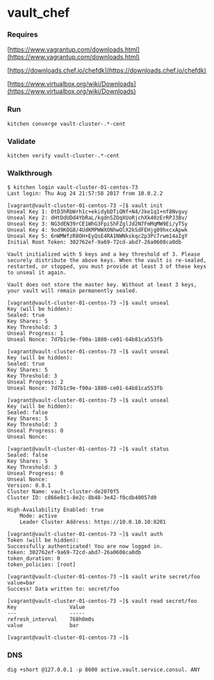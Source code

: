 # vault_chef

### Requires
[https://www.vagrantup.com/downloads.html](https://www.vagrantup.com/downloads.html)

[https://downloads.chef.io/chefdk](https://downloads.chef.io/chefdk)

[https://www.virtualbox.org/wiki/Downloads](https://www.virtualbox.org/wiki/Downloads)

### Run
`kitchen converge vault-cluster-.*-cent`

### Validate
`kitchen verify vault-cluster-.*-cent`

### Walkthrough

```
$ kitchen login vault-cluster-01-centos-73
Last login: Thu Aug 24 21:57:58 2017 from 10.0.2.2
```
```
[vagrant@vault-cluster-01-centos-73 ~]$ vault init
Unseal Key 1: OtD3hRbWrh1c+ekidybDTiQNf+N4/Jke1q1+nf8Nvgvy
Unseal Key 2: dHtDdUDd4YbRaL/kgdnSZOqXUoRjchXk40zErRPJ3Bv/
Unseal Key 3: NG3dEN39rCE1WhG3FpiShFZglJd2N7FmMqMW9Ei/yTSy
Unseal Key 4: 9od9KOG8/4UdKMPWWXONhwOlX2kSdFEHjg09hxcxApwk
Unseal Key 5: 6nWMWfzR8OH+EyQsE4RA1NWNkskqc2p3Pc7rwm14aIgY
Initial Root Token: 302762ef-9a69-72cd-abd7-26a0608ca0db

Vault initialized with 5 keys and a key threshold of 3. Please
securely distribute the above keys. When the vault is re-sealed,
restarted, or stopped, you must provide at least 3 of these keys
to unseal it again.

Vault does not store the master key. Without at least 3 keys,
your vault will remain permanently sealed.
```
```
[vagrant@vault-cluster-01-centos-73 ~]$ vault unseal
Key (will be hidden):
Sealed: true
Key Shares: 5
Key Threshold: 3
Unseal Progress: 1
Unseal Nonce: 7d7b1c9e-f90a-1880-ce01-64b81ca553fb
```
```
[vagrant@vault-cluster-01-centos-73 ~]$ vault unseal
Key (will be hidden):
Sealed: true
Key Shares: 5
Key Threshold: 3
Unseal Progress: 2
Unseal Nonce: 7d7b1c9e-f90a-1880-ce01-64b81ca553fb
```
```
[vagrant@vault-cluster-01-centos-73 ~]$ vault unseal
Key (will be hidden):
Sealed: false
Key Shares: 5
Key Threshold: 3
Unseal Progress: 0
Unseal Nonce:
```
```
[vagrant@vault-cluster-01-centos-73 ~]$ vault status
Sealed: false
Key Shares: 5
Key Threshold: 3
Unseal Progress: 0
Unseal Nonce:
Version: 0.8.1
Cluster Name: vault-cluster-de2070f5
Cluster ID: c866e8c1-8e2c-8b48-3e42-f0cdb40057d0

High-Availability Enabled: true
	Mode: active
	Leader Cluster Address: https://10.0.10.10:8201
```
```
[vagrant@vault-cluster-01-centos-73 ~]$ vault auth
Token (will be hidden):
Successfully authenticated! You are now logged in.
token: 302762ef-9a69-72cd-abd7-26a0608ca0db
token_duration: 0
token_policies: [root]
```
```
[vagrant@vault-cluster-01-centos-73 ~]$ vault write secret/foo value=bar
Success! Data written to: secret/foo
```
```
[vagrant@vault-cluster-01-centos-73 ~]$ vault read secret/foo
Key             	Value
---             	-----
refresh_interval	768h0m0s
value           	bar

[vagrant@vault-cluster-01-centos-73 ~]$
```

### DNS
`dig +short @127.0.0.1 -p 8600 active.vault.service.consul. ANY`
